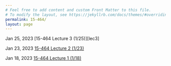 ```yaml
---
# Feel free to add content and custom Front Matter to this file.
# To modify the layout, see https://jekyllrb.com/docs/themes/#overriding-theme-defaults
permalink: 15-464/
layout: page
---
```


<span class="post-meta">Jan 25, 2023
[15-464 Lecture 3 (1/25)][lec3]
</span>

<span class="post-meta">Jan 23, 2023
[15-464 Lecture 2 (1/23)][lec2]
</span>

<span class="post-meta">Jan 18, 2023
[15-464 Lecture 1 (1/18)][lec1]
</span>

[lec1]: {{site.url}}/15-464/1-18
[lec2]: {{site.url}}/15-464/1-23
[lec2]: {{site.url}}/15-464/1-25